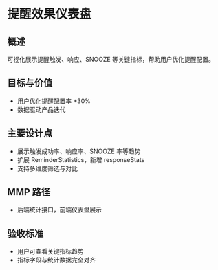 # 提醒效果仪表盘

## 概述

可视化展示提醒触发、响应、SNOOZE 等关键指标，帮助用户优化提醒配置。

## 目标与价值

- 用户优化提醒配置率 +30%
- 数据驱动产品迭代

## 主要设计点

- 展示触发成功率、响应率、SNOOZE 率等趋势
- 扩展 ReminderStatistics，新增 responseStats
- 支持多维度筛选与对比

## MMP 路径

- 后端统计接口，前端仪表盘展示

## 验收标准

- 用户可查看关键指标趋势
- 指标字段与统计数据完全对齐
